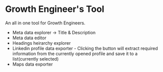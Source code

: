 # Growth Engineer's Tool

An all in one tool for Growth Engineers.

- Meta data explorer → Title & Description
- Meta data editor
- Headings heirarchy explorer
- Linkedin profile data exporter - Clicking the button will extract required information from the currently opened profile and save it to a list(currently selected)
- Maps data exporter
